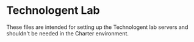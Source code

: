 # Technologent Lab

These files are intended for setting up the Technologent lab servers and shouldn't be needed in the Charter environment.